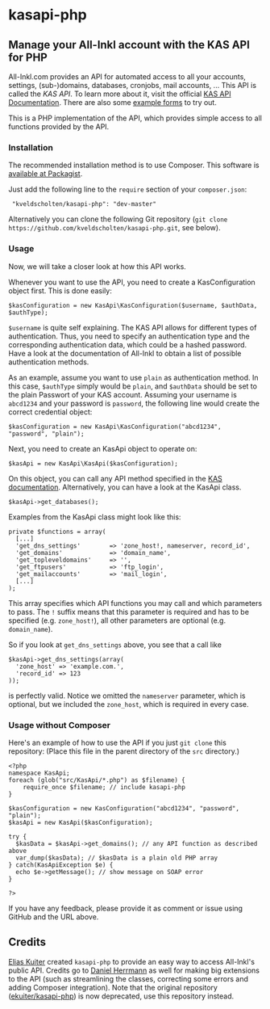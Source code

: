 # kasapi-php

## Manage your All-Inkl account with the KAS API for PHP

All-Inkl.com provides an API for automated access to all your accounts, settings, (sub-)domains, databases, cronjobs, mail accounts, ...
This API is called the *KAS API*. To learn more about it, visit the official [KAS API Documentation](http://kasapi.kasserver.com/dokumentation/phpdoc/).
There are also some [example forms](http://kasapi.kasserver.com/dokumentation/?open=beispiele) to try out.

This is a PHP implementation of the API, which provides simple access to all functions provided by the API.

### Installation

The recommended installation method is to use Composer. This software is [available at Packagist](https://packagist.org/packages/wazaari/kasapi-php).

Just add the following line to the `require` section of your `composer.json`:

```
 "kveldscholten/kasapi-php": "dev-master"
```

Alternatively you can clone the following Git repository (`git clone https://github.com/kveldscholten/kasapi-php.git`, see below).

### Usage

Now, we will take a closer look at how this API works.

Whenever you want to use the API, you need to create a KasConfiguration object first. This is done easily:
```
$kasConfiguration = new KasApi\KasConfiguration($username, $authData, $authType);
```
`$username` is quite self explaining. The KAS API allows for different types of authentication. Thus, you need to specify an authentication type and the corresponding authentication data, which could be a hashed password. Have a look at the documentation of All-Inkl to obtain a list of possible authentication methods.

As an example, assume you want to use `plain` as authentication method. In this case, `$authType` simply would be `plain`, and `$authData` should be set to the plain Passwort of your KAS account. Assuming your username is `abcd1234` and your password is `password`, the following line would create the correct credential object:
```
$kasConfiguration = new KasApi\KasConfiguration("abcd1234", "password", "plain");
```

Next, you need to create an KasApi object to operate on:
```
$kasApi = new KasApi\KasApi($kasConfiguration);
```
On this object, you can call any API method specified in the [KAS documentation](http://kasapi.kasserver.com/dokumentation/phpdoc/packages/API%20Funktionen.html). Alternatively, you can have a look at the KasApi class.
```
$kasApi->get_databases();
```

Examples from the KasApi class might look like this:

```
private $functions = array(
  [...]
  'get_dns_settings'        => 'zone_host!, nameserver, record_id',
  'get_domains'             => 'domain_name',
  'get_topleveldomains'     => '',
  'get_ftpusers'            => 'ftp_login',
  'get_mailaccounts'        => 'mail_login',
  [...]
);
```
This array specifies which API functions you may call and which parameters to pass. The `!` suffix means that this parameter is required and has to be specified (e.g. `zone_host!`), all other parameters are optional (e.g. `domain_name`).

So if you look at `get_dns_settings` above, you see that a call like
```
$kasApi->get_dns_settings(array(
  'zone_host' => 'example.com.',
  'record_id' => 123
));
```
is perfectly valid. Notice we omitted the `nameserver` parameter, which is optional, but we included the `zone_host`, which is required in every case.

### Usage without Composer

Here's an example of how to use the API if you just `git clone` this repository:
(Place this file in the parent directory of the `src` directory.)
```
<?php
namespace KasApi;
foreach (glob("src/KasApi/*.php") as $filename) {
    require_once $filename; // include kasapi-php
}

$kasConfiguration = new KasConfiguration("abcd1234", "password", "plain");
$kasApi = new KasApi($kasConfiguration);

try {
  $kasData = $kasApi->get_domains(); // any API function as described above
  var_dump($kasData); // $kasData is a plain old PHP array
} catch(KasApiException $e) {
  echo $e->getMessage(); // show message on SOAP error
}

?>
```
If you have any feedback, please provide it as comment or issue using GitHub and the URL above.

## Credits

[Elias Kuiter](https://github.com/ekuiter/) created `kasapi-php` to provide an easy way to access All-Inkl's public API.
Credits go to [Daniel Herrmann](https://github.com/waza-ari/) as well for making big extensions to the API (such as streamlining the classes, correcting some errors and adding Composer integration).
Note that the original repository ([ekuiter/kasapi-php](https://github.com/ekuiter/kasapi-php)) is now deprecated, use this repository instead.
